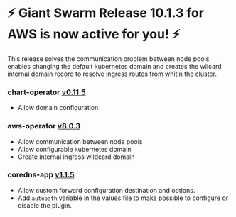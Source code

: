 # :zap: Giant Swarm Release 10.1.3 for AWS is now active for you! :zap:

This release solves the communication problem between node pools, enables changing the default kubernetes domain and creates the wilcard internal domain record to resolve ingress routes from whitin the cluster.

### chart-operator [v0.11.5](https://github.com/giantswarm/chart-operator/releases/tag/v0.11.5)
- Allow domain configuration

### aws-operator [v8.0.3](https://github.com/giantswarm/chart-operator/releases/tag/v8.0.3)
- Allow communication between node pools
- Allow configurable kubernetes domain
- Create internal ingress wildcard domain

### coredns-app [v1.1.5](https://github.com/giantswarm/coredns-app/releases/tag/v1.1.5)
- Allow custom forward configuration destination and options.
- Add `autopath` variable in the values file to make possible to configure or disable the plugin.